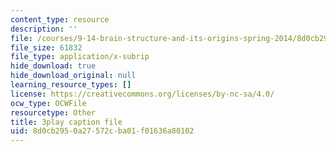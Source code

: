 ```yaml
---
content_type: resource
description: ''
file: /courses/9-14-brain-structure-and-its-origins-spring-2014/8d0cb2950a27572cba01f01636a80102_555124.vtt
file_size: 61832
file_type: application/x-subrip
hide_download: true
hide_download_original: null
learning_resource_types: []
license: https://creativecommons.org/licenses/by-nc-sa/4.0/
ocw_type: OCWFile
resourcetype: Other
title: 3play caption file
uid: 8d0cb295-0a27-572c-ba01-f01636a80102
---
```


